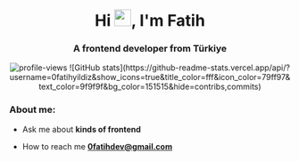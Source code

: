 <h1 align="center">Hi <img src="https://raw.githubusercontent.com/MartinHeinz/MartinHeinz/master/wave.gif" width="30px">, I'm Fatih</h1>

<h3 align="center">A frontend developer from Türkiye</h3>
<center>
<img src="https://komarev.com/ghpvc/?username=0fatihyildiz&style=for-the-badge" alt="profile-views" />
![GitHub stats](https://github-readme-stats.vercel.app/api/?username=0fatihyildiz&show_icons=true&title_color=fff&icon_color=79ff97&text_color=9f9f9f&bg_color=151515&hide=contribs,commits)
</center>
<h3 align="left">About me:</h3>

- Ask me about **kinds of frontend**

- How to reach me **0fatihdev@gmail.com**
